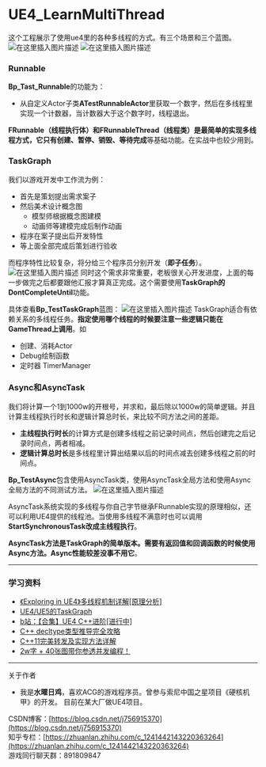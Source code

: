 # UE4_LearnMultiThread
 这个工程展示了使用ue4里的各种多线程的方式。有三个场景和三个蓝图。
 ![在这里插入图片描述](https://img-blog.csdnimg.cn/93440312c5e3415eaa89fc4ef7ad2c1b.png?x-oss-process=image/watermark,type_d3F5LXplbmhlaQ,shadow_50,text_Q1NETiBA5rC05puc5pel6bih,size_15,color_FFFFFF,t_70,g_se,x_16#pic_center)
![在这里插入图片描述](https://img-blog.csdnimg.cn/dd05be9f0b0c43f79b01426dc71ed86a.png#pic_center)
### Runnable
**Bp_Tast_Runnable**的功能为：
- 从自定义Actor子类**ATestRunnableActor**里获取一个数字，然后在多线程里实现一个计数器，当计数器大于这个数字时，线程退出。

**FRunnable（线程执行体）和FRunnableThread（线程类）**是最简单的实现多线程方式，它只有**创建、暂停、销毁、等待完成**等基础功能。在实战中也较少用到。
### TaskGraph
我们以游戏开发中工作流为例：
- 首先是策划提出需求案子
- 然后美术设计概念图
	- 模型师根据概念图建模
	- 动画师等建模完成后制作动画
- 程序在案子提出后开发特性
- 等上面全部完成后策划进行验收

而程序特性比较复杂，将分给三个程序员分别开发（**即子任务**）。
![在这里插入图片描述](https://img-blog.csdnimg.cn/5d6d7f6feafa41728e8780d18e9a86fa.png?x-oss-process=image/watermark,type_d3F5LXplbmhlaQ,shadow_50,text_Q1NETiBA5rC05puc5pel6bih,size_20,color_FFFFFF,t_70,g_se,x_16#pic_center)
同时这个需求非常重要，老板很关心开发进度，上面的每一步做完之后都要跟他汇报才算真正完成。这个需要使用**TaskGraph的DontCompleteUntil**功能。

具体查看**Bp_TestTaskGraph**蓝图：
![在这里插入图片描述](https://img-blog.csdnimg.cn/4bae292bbbc4424daad9dc858ac4deb7.png?x-oss-process=image/watermark,type_d3F5LXplbmhlaQ,shadow_50,text_Q1NETiBA5rC05puc5pel6bih,size_20,color_FFFFFF,t_70,g_se,x_16#pic_center)
TaskGraph适合有依赖关系的多线程任务。**指定使用哪个线程的时候要注意一些逻辑只能在GameThread上调用**。如
- 创建、消耗Actor
- Debug绘制函数
- 定时器 TimerManager

### Async和AsyncTask
我们将计算一个1到1000w的开根号，并求和，最后除以1000w的简单逻辑。并且计算主线程执行时长和逻辑计算总时长，来比较不同方法之间的差距。
- **主线程执行时长**的计算方式是创建多线程之前记录时间点，然后创建完之后记录时间点，两者相减。
- **逻辑计算总时长**是多线程里计算出结果以后的时间点减去创建多线程之前的时间点。

**Bp_TestAsync**包含使用AsyncTask类，使用AsyncTask全局方法和使用Async全局方法的不同测试方法。
![在这里插入图片描述](https://img-blog.csdnimg.cn/30015044e6cf4941b398dcd0e73da095.png?x-oss-process=image/watermark,type_d3F5LXplbmhlaQ,shadow_50,text_Q1NETiBA5rC05puc5pel6bih,size_20,color_FFFFFF,t_70,g_se,x_16#pic_center)

AsyncTask系统实现的多线程与你自己字节继承FRunnable实现的原理相似，还可以利用UE4提供的线程池。当使用多线程不满意时也可以调用**StartSynchronousTask改成主线程执行**。

**AsyncTask方法是TaskGraph的简单版本。需要有返回值和回调函数的时候使用Async方法。Async性能较差没事不用它**。

***
### 学习资料
- [《Exploring in UE4》多线程机制详解[原理分析]](https://zhuanlan.zhihu.com/p/38881269)  
- [UE4/UE5的TaskGraph](https://cloud.tencent.com/developer/article/1897046)  
- [b站：【合集】UE4 C++进阶[进行中]](https://www.bilibili.com/video/BV14p4y1a7nj?p=7)  
- [C++ decltype类型推导完全攻略](http://c.biancheng.net/view/7151.html)  
- [C++11完美转发及实现方法详解](http://c.biancheng.net/view/7868.html)  
- [2w字 + 40张图带你参透并发编程！ ](https://www.cnblogs.com/cxuanBlog/p/13523033.html)  
***
关于作者
- 我是**水曜日鸡**，喜欢ACG的游戏程序员。曾参与索尼中国之星项目《硬核机甲》的开发。 目前在某大厂做UE4项目。

CSDN博客：[https://blog.csdn.net/j756915370](https://blog.csdn.net/j756915370)  
知乎专栏：[https://zhuanlan.zhihu.com/c_1241442143220363264](https://zhuanlan.zhihu.com/c_1241442143220363264)  
游戏同行聊天群：891809847

